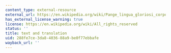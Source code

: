 ```yaml
---
content_type: external-resource
external_url: https://en.wikipedia.org/wiki/Pange_lingua_gloriosi_corporis_mysterium
has_external_license_warning: true
license: https://en.wikipedia.org/wiki/All_rights_reserved
status: ''
title: text and translation
uid: 288fe7ce-3da8-4036-88a9-be0f77ebbafe
wayback_url: ''
---
```

